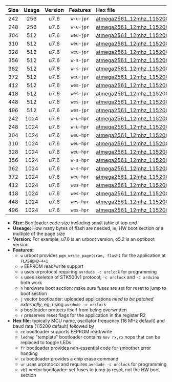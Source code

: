 |Size|Usage|Version|Features|Hex file|
|:-:|:-:|:-:|:-:|:--|
|242|256|u7.6|`w-u-jpr`|[atmega2561_12mhz_115200bps_ur_vbl.hex](https://raw.githubusercontent.com/stefanrueger/urboot/main//atmega2561_12mhz_115200bps_ur_vbl.hex)|
|248|256|u7.6|`w-u-jpr`|[atmega2561_12mhz_115200bps_lednop_ur_vbl.hex](https://raw.githubusercontent.com/stefanrueger/urboot/main//atmega2561_12mhz_115200bps_lednop_ur_vbl.hex)|
|304|512|u7.6|`weu-jpr`|[atmega2561_12mhz_115200bps_ee_ur_vbl.hex](https://raw.githubusercontent.com/stefanrueger/urboot/main//atmega2561_12mhz_115200bps_ee_ur_vbl.hex)|
|310|512|u7.6|`weu-jpr`|[atmega2561_12mhz_115200bps_ee_lednop_ur_vbl.hex](https://raw.githubusercontent.com/stefanrueger/urboot/main//atmega2561_12mhz_115200bps_ee_lednop_ur_vbl.hex)|
|328|512|u7.6|`weu-jpr`|[atmega2561_12mhz_115200bps_ee_lednop_fr_ur_vbl.hex](https://raw.githubusercontent.com/stefanrueger/urboot/main//atmega2561_12mhz_115200bps_ee_lednop_fr_ur_vbl.hex)|
|356|512|u7.6|`w-s-jpr`|[atmega2561_12mhz_115200bps_vbl.hex](https://raw.githubusercontent.com/stefanrueger/urboot/main//atmega2561_12mhz_115200bps_vbl.hex)|
|362|512|u7.6|`w-s-jpr`|[atmega2561_12mhz_115200bps_lednop_vbl.hex](https://raw.githubusercontent.com/stefanrueger/urboot/main//atmega2561_12mhz_115200bps_lednop_vbl.hex)|
|372|512|u7.6|`weu-jpr`|[atmega2561_12mhz_115200bps_ee_lednop_fr_ce_ur_vbl.hex](https://raw.githubusercontent.com/stefanrueger/urboot/main//atmega2561_12mhz_115200bps_ee_lednop_fr_ce_ur_vbl.hex)|
|412|512|u7.6|`wes-jpr`|[atmega2561_12mhz_115200bps_ee_vbl.hex](https://raw.githubusercontent.com/stefanrueger/urboot/main//atmega2561_12mhz_115200bps_ee_vbl.hex)|
|418|512|u7.6|`wes-jpr`|[atmega2561_12mhz_115200bps_ee_lednop_vbl.hex](https://raw.githubusercontent.com/stefanrueger/urboot/main//atmega2561_12mhz_115200bps_ee_lednop_vbl.hex)|
|448|512|u7.6|`wes-jpr`|[atmega2561_12mhz_115200bps_ee_lednop_fr_vbl.hex](https://raw.githubusercontent.com/stefanrueger/urboot/main//atmega2561_12mhz_115200bps_ee_lednop_fr_vbl.hex)|
|496|512|u7.6|`wes-jpr`|[atmega2561_12mhz_115200bps_ee_lednop_fr_ce_vbl.hex](https://raw.githubusercontent.com/stefanrueger/urboot/main//atmega2561_12mhz_115200bps_ee_lednop_fr_ce_vbl.hex)|
|242|1024|u7.6|`w-u-hpr`|[atmega2561_12mhz_115200bps_ur.hex](https://raw.githubusercontent.com/stefanrueger/urboot/main//atmega2561_12mhz_115200bps_ur.hex)|
|248|1024|u7.6|`w-u-hpr`|[atmega2561_12mhz_115200bps_lednop_ur.hex](https://raw.githubusercontent.com/stefanrueger/urboot/main//atmega2561_12mhz_115200bps_lednop_ur.hex)|
|304|1024|u7.6|`weu-hpr`|[atmega2561_12mhz_115200bps_ee_ur.hex](https://raw.githubusercontent.com/stefanrueger/urboot/main//atmega2561_12mhz_115200bps_ee_ur.hex)|
|310|1024|u7.6|`weu-hpr`|[atmega2561_12mhz_115200bps_ee_lednop_ur.hex](https://raw.githubusercontent.com/stefanrueger/urboot/main//atmega2561_12mhz_115200bps_ee_lednop_ur.hex)|
|328|1024|u7.6|`weu-hpr`|[atmega2561_12mhz_115200bps_ee_lednop_fr_ur.hex](https://raw.githubusercontent.com/stefanrueger/urboot/main//atmega2561_12mhz_115200bps_ee_lednop_fr_ur.hex)|
|356|1024|u7.6|`w-s-hpr`|[atmega2561_12mhz_115200bps.hex](https://raw.githubusercontent.com/stefanrueger/urboot/main//atmega2561_12mhz_115200bps.hex)|
|362|1024|u7.6|`w-s-hpr`|[atmega2561_12mhz_115200bps_lednop.hex](https://raw.githubusercontent.com/stefanrueger/urboot/main//atmega2561_12mhz_115200bps_lednop.hex)|
|372|1024|u7.6|`weu-hpr`|[atmega2561_12mhz_115200bps_ee_lednop_fr_ce_ur.hex](https://raw.githubusercontent.com/stefanrueger/urboot/main//atmega2561_12mhz_115200bps_ee_lednop_fr_ce_ur.hex)|
|412|1024|u7.6|`wes-hpr`|[atmega2561_12mhz_115200bps_ee.hex](https://raw.githubusercontent.com/stefanrueger/urboot/main//atmega2561_12mhz_115200bps_ee.hex)|
|418|1024|u7.6|`wes-hpr`|[atmega2561_12mhz_115200bps_ee_lednop.hex](https://raw.githubusercontent.com/stefanrueger/urboot/main//atmega2561_12mhz_115200bps_ee_lednop.hex)|
|448|1024|u7.6|`wes-hpr`|[atmega2561_12mhz_115200bps_ee_lednop_fr.hex](https://raw.githubusercontent.com/stefanrueger/urboot/main//atmega2561_12mhz_115200bps_ee_lednop_fr.hex)|
|496|1024|u7.6|`wes-hpr`|[atmega2561_12mhz_115200bps_ee_lednop_fr_ce.hex](https://raw.githubusercontent.com/stefanrueger/urboot/main//atmega2561_12mhz_115200bps_ee_lednop_fr_ce.hex)|

- **Size:** Bootloader code size including small table at top end
- **Useage:** How many bytes of flash are needed, ie, HW boot section or a multiple of the page size
- **Version:** For example, u7.6 is an urboot version, o5.2 is an optiboot version
- **Features:**
  + `w` urboot provides `pgm_write_page(sram, flash)` for the application at `FLASHEND-4+1`
  + `e` EEPROM read/write support
  + `u` uses urprotocol requiring `avrdude -c urclock` for programming
  + `s` uses skeleton of STK500v1 protocol; `-c urclock` and `-c arduino` both work
  + `h` hardware boot section: make sure fuses are set for reset to jump to boot section
  + `j` vector bootloader: uploaded applications *need to be patched externally*, eg, using `avrdude -c urclock`
  + `p` bootloader protects itself from being overwritten
  + `r` preserves reset flags for the application in the register R2
- **Hex file:** typically MCU name, oscillator frequency (16 MHz default) and baud rate (115200 default) followed by
  + `ee` bootloader supports EEPROM read/write
  + `lednop` "template" bootloader contains `mov rx,rx` nops that can be replaced to toggle LEDs
  + `fr` bootloader provides non-essential code for smoother error handing
  + `ce` bootloader provides a chip erase command
  + `ur` uses urprotocol and requires `avrdude -c urclock` for programming
  + `vbl` vector bootloader: set fuses to jump to reset, not the HW boot section
